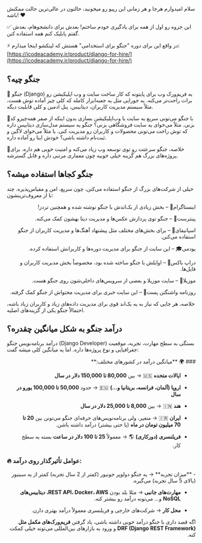 سلام امیدوارم هرجا و هر زمانی این رپیو رو میخونید، حالتون در عالی‌ترین حالت ممکنش باشه! ❤

✅ این جزوه رو اول از همه برای یادگیری خودم ساختم! بعدش برای دانشجوهام، بعدش گفتم پابلیک کنم همه استفاده کنن. 

⚡ در واقع این برای دوره "جنگو برای استخدامی" هستش که لینکشو اینجا میذارم:
[https://icodeacademy.ir/product/django-for-hire/](https://icodeacademy.ir/product/django-for-hire/)

## جنگو چیه؟
🔸 جنگو (Django) یه فریم‌ورک وب برای پایتونه که کار ساخت سایت و وب اپلیکیشن رو برات راحت‌تر می‌کنه. یه جورایی مثل یه جعبه‌ابزار کامله که کلی چیز آماده توش هست، مثلاً سیستم مدیریت کاربران، دیتابیس، پنل ادمین و کلی قابلیت دیگه.

🔸با جنگو می‌تونی سریع یه سایت یا وب‌اپلیکیشن بسازی بدون اینکه از صفر همه‌چیزو کد بزنی. مثلاً می‌خوای یه سایت فروشگاهی بزنی؟ جنگو یه سیستم مدل‌سازی دیتابیس داره که توش راحت می‌تونی محصولات و کاربران رو مدیریت کنی. یا مثلاً می‌خوای لاگین و ثبت‌نام داشته باشی؟ خودش اینا رو آماده داره.

🔸خلاصه، جنگو سرعتت رو توی توسعه وب زیاد می‌کنه و امنیت خوبی هم داره. برای پروژه‌های بزرگ هم گزینه خیلی خوبیه چون معماری مرتبی داره و قابل گسترشه.

## جنگو کجاها استفاده میشه؟
خیلی از شرکت‌های بزرگ از جنگو استفاده می‌کنن، چون سریع، امن و مقیاس‌پذیره. چند تا از معروف‌ترینشون:
<div dir='rtl'>
اینستاگرام📸 – بخش زیادی از بک‌اندش با جنگو نوشته شده و همچنین تردز!
    
پینترست📌 – جنگو توی پردازش عکس‌ها و مدیریت دیتا بهشون کمک می‌کنه.

اسپاتیفای🎵 – برای بخش‌های مختلف مثل پیشنهاد آهنگ‌ها و مدیریت کاربران از جنگو استفاده می‌کنن.

یودمی🎓 – این سایت از جنگو برای مدیریت دوره‌ها و کاربرانش استفاده کرده.

دراپ باکس📁 – اوایلش با جنگو ساخته شده بود، مخصوصاً بخش مدیریت کاربران و فایل‌ها.

موزیلا🦊 – سایت موزیلا و بعضی از سرویس‌های داخلی‌شون روی جنگو هست.

روزنامه واشنگتن پست📰 – این سایت خبری برای مدیریت محتواش از جنگو کمک گرفته.

</div>
خلاصه، هر جایی که نیاز به یه بک‌اند قوی برای مدیریت داده‌های زیاد و کاربران زیاد باشه، احتمالاً جنگو یکی از گزینه‌های اصلیه.

## درآمد جنگو به شکل میانگین چقدره؟
درآمد برنامه‌نویس جنگو (Django Developer) بستگی به سطح مهارت، تجربه، موقعیت جغرافیایی و نوع پروژه‌ها داره. اما یه میانگین کلی میشه گفت:
<div dir='rtl'>
### 🌍 **میانگین درآمد در کشورهای مختلف:**

- **ایالات متحده** 🇺🇸 → بین **80,000 تا 150,000 دلار در سال**
    
- **اروپا (آلمان، فرانسه، بریتانیا و...)** 🇪🇺 → حدود **50,000 تا 100,000 یورو در سال**
    
- **هند** 🇮🇳 → بین **8,000 تا 25,000 دلار در سال**
    
- **ایران** 🇮🇷 → متغیر، ولی برنامه‌نویس‌های حرفه‌ای جنگو می‌تونن بین **20 تا 70 میلیون تومان در ماه** (یا حتی بیشتر) درآمد داشته باشن.
    
- **فریلنسری (دورکاری)** 🌎 → معمولاً **25 تا 100 دلار در ساعت** بسته به سطح کار.
  </div>
### 🔥 **عوامل تأثیرگذار روی درآمد:**
<div dir='rtl'>
- **میزان تجربه** → یه جنگو دولوپر جونیور (کمتر از 2 سال تجربه) کمتر از یه سینیور (بالای 5 سال تجربه) می‌گیره.
    
- **مهارت‌های جانبی** → مثلا بلد بودن **REST API، Docker، AWS، دیتابیس‌های NoSQL** و... می‌تونه درآمد رو بیشتر کنه.
    
- **محل کار** → شرکت‌های خارجی و فریلنسری معمولاً درآمد بهتری دارن.

اگه قصد داری با جنگو درآمد خوبی داشته باشی، یاد گرفتن **فریم‌ورک‌های مکمل مثل DRF (Django REST Framework)** و ورود به بازارهای بین‌المللی می‌تونه خیلی کمکت کنه.
</div>
